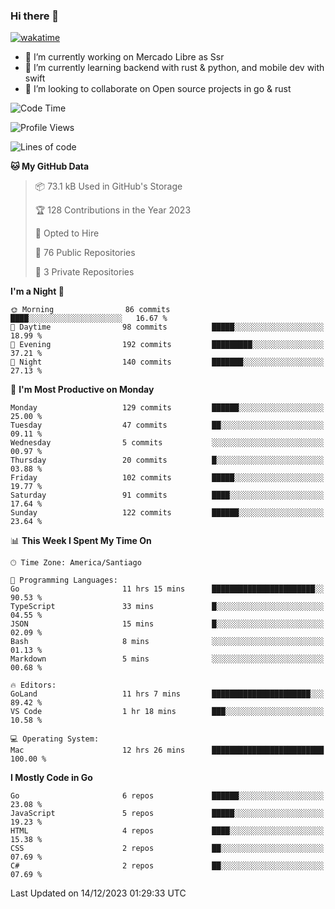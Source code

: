 ### Hi there 👋

[![wakatime](https://wakatime.com/badge/user/330beacb-fb27-4e32-bc38-f8f521bcf832.svg)](https://wakatime.com/@330beacb-fb27-4e32-bc38-f8f521bcf832)

- 🔭 I’m currently working on Mercado Libre as Ssr
- 🌱 I’m currently learning backend with rust & python, and mobile dev with swift
- 👯 I’m looking to collaborate on Open source projects in go & rust

<!--START_SECTION:waka-->
![Code Time](http://img.shields.io/badge/Code%20Time-463%20hrs%2031%20mins-blue)

![Profile Views](http://img.shields.io/badge/Profile%20Views-0-blue)

![Lines of code](https://img.shields.io/badge/From%20Hello%20World%20I%27ve%20Written-3.5%20million%20lines%20of%20code-blue)

**🐱 My GitHub Data** 

> 📦 73.1 kB Used in GitHub's Storage 
 > 
> 🏆 128 Contributions in the Year 2023
 > 
> 💼 Opted to Hire
 > 
> 📜 76 Public Repositories 
 > 
> 🔑 3 Private Repositories 
 > 
**I'm a Night 🦉** 

```text
🌞 Morning                86 commits          ████░░░░░░░░░░░░░░░░░░░░░   16.67 % 
🌆 Daytime                98 commits          █████░░░░░░░░░░░░░░░░░░░░   18.99 % 
🌃 Evening                192 commits         █████████░░░░░░░░░░░░░░░░   37.21 % 
🌙 Night                  140 commits         ███████░░░░░░░░░░░░░░░░░░   27.13 % 
```
📅 **I'm Most Productive on Monday** 

```text
Monday                   129 commits         ██████░░░░░░░░░░░░░░░░░░░   25.00 % 
Tuesday                  47 commits          ██░░░░░░░░░░░░░░░░░░░░░░░   09.11 % 
Wednesday                5 commits           ░░░░░░░░░░░░░░░░░░░░░░░░░   00.97 % 
Thursday                 20 commits          █░░░░░░░░░░░░░░░░░░░░░░░░   03.88 % 
Friday                   102 commits         █████░░░░░░░░░░░░░░░░░░░░   19.77 % 
Saturday                 91 commits          ████░░░░░░░░░░░░░░░░░░░░░   17.64 % 
Sunday                   122 commits         ██████░░░░░░░░░░░░░░░░░░░   23.64 % 
```


📊 **This Week I Spent My Time On** 

```text
🕑︎ Time Zone: America/Santiago

💬 Programming Languages: 
Go                       11 hrs 15 mins      ███████████████████████░░   90.53 % 
TypeScript               33 mins             █░░░░░░░░░░░░░░░░░░░░░░░░   04.55 % 
JSON                     15 mins             █░░░░░░░░░░░░░░░░░░░░░░░░   02.09 % 
Bash                     8 mins              ░░░░░░░░░░░░░░░░░░░░░░░░░   01.13 % 
Markdown                 5 mins              ░░░░░░░░░░░░░░░░░░░░░░░░░   00.68 % 

🔥 Editors: 
GoLand                   11 hrs 7 mins       ██████████████████████░░░   89.42 % 
VS Code                  1 hr 18 mins        ███░░░░░░░░░░░░░░░░░░░░░░   10.58 % 

💻 Operating System: 
Mac                      12 hrs 26 mins      █████████████████████████   100.00 % 
```

**I Mostly Code in Go** 

```text
Go                       6 repos             ██████░░░░░░░░░░░░░░░░░░░   23.08 % 
JavaScript               5 repos             █████░░░░░░░░░░░░░░░░░░░░   19.23 % 
HTML                     4 repos             ████░░░░░░░░░░░░░░░░░░░░░   15.38 % 
CSS                      2 repos             ██░░░░░░░░░░░░░░░░░░░░░░░   07.69 % 
C#                       2 repos             ██░░░░░░░░░░░░░░░░░░░░░░░   07.69 % 
```




 Last Updated on 14/12/2023 01:29:33 UTC
<!--END_SECTION:waka-->
